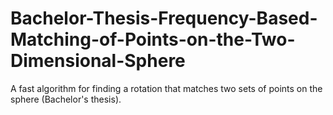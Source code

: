 # Bachelor-Thesis-Frequency-Based-Matching-of-Points-on-the-Two-Dimensional-Sphere
A fast algorithm for finding a rotation that matches two sets of points on the sphere (Bachelor's thesis).
